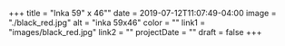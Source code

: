 +++
title = "Inka 59\" x 46\""
date = 2019-07-12T11:07:49-04:00
image = "./black_red.jpg"
alt = "inka 59x46"
color = ""
link1 = "images/black_red.jpg"
link2 = ""
projectDate = ""
draft = false
+++
